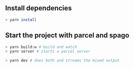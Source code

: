 ## Install dependencies

```sh
> yarn install
```

## Start the project with parcel and spago

```sh
> yarn build:w # build and watch
> yarn server # starts a parcel server

> yarn dev # does both and streams the mixed output
```
